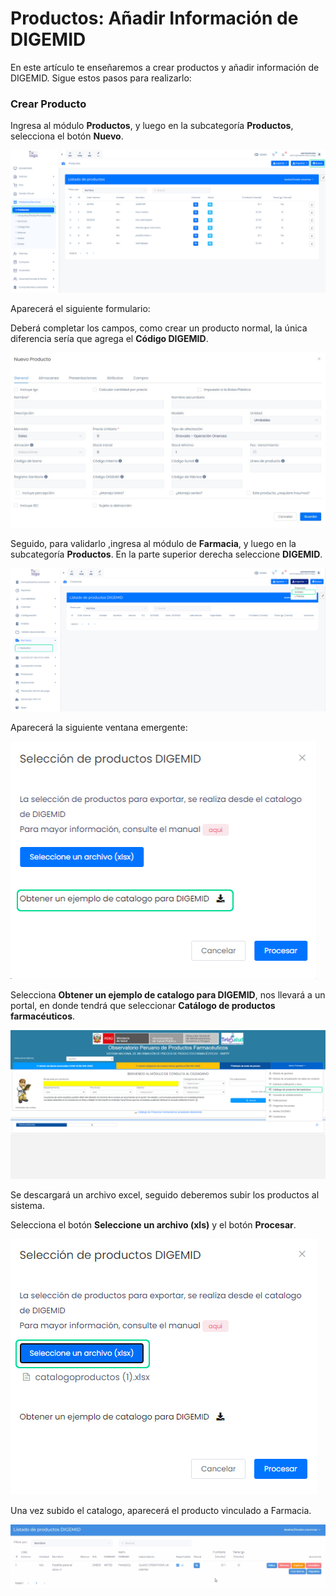 # Productos: Añadir Información de DIGEMID
En este artículo te enseñaremos a crear productos y añadir información de DIGEMID. Sigue estos pasos para realizarlo:

### Crear Producto
Ingresa al módulo **Productos**, y luego en la subcategoría **Productos**, selecciona el botón **Nuevo**.

![Alt text](img/nevoproductos-1.jpeg)

Aparecerá el siguiente formulario:

Deberá completar los campos, como crear un producto normal, la única diferencia sería que agrega el **Código DIGEMID**.

![Alt text](img/nevoproducto-2.jpeg)

Seguido, para validarlo ,ingresa al módulo de **Farmacia**, y luego en la subcategoría **Productos**. En la parte superior derecha seleccione **DIGEMID**.

![Alt text](img/digemid-3.jpeg)

Aparecerá la siguiente ventana emergente:

![Alt text](img/exportar-4.jpeg)

Selecciona **Obtener un ejemplo de catalogo para DIGEMID**, nos llevará a un portal, en donde tendrá que seleccionar **Catálogo de productos farmacéuticos**.

![Alt text](img/catalogodigemid-5.jpeg)

Se descargará un archivo excel, seguido deberemos subir los productos al sistema.

Selecciona el botón **Seleccione un archivo (xls)** y el botón **Procesar**.

![Alt text](img/nevoproducto20-6.jpeg)

Una vez subido el catalogo, aparecerá el producto vinculado a Farmacia.

![Alt text](img/nevoproductodigemid-7.jpeg)